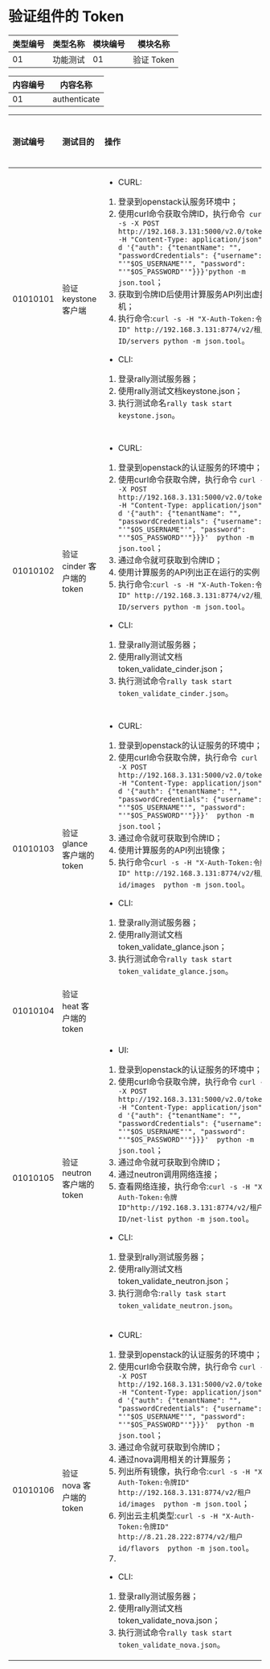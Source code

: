 # 验证组件的 Token

|类型编号|类型名称|模块编号|模块名称|
|--------|--------|--------|--------|
|01|功能测试|01|验证 Token|

|内容编号|内容名称|
|--------|--------|
|01|authenticate|


|测试编号|测试目的|操作|预期结果|实际结果|备注|Rally/Tempest/None|
|:--------|:--------|:----|:--------|:--------|:----|:------------------|
|01010101|验证 keystone 客户端|<ul><li>CURL:</li></ul><ol><li>登录到openstack认服务环境中；</li><li>使用curl命令获取令牌ID，执行命令``` curl -s -X POST http://192.168.3.131:5000/v2.0/tokens -H "Content-Type: application/json" -d '{"auth": {"tenantName": "", "passwordCredentials": {"username": "'"$OS_USERNAME"'", "password": "'"$OS_PASSWORD"'"}}}'python -m json.tool```；</li><li>获取到令牌ID后使用计算服务API列出虚拟机；</li><li>执行命令:```curl -s -H "X-Auth-Token:令牌ID" http://192.168.3.131:8774/v2/租户ID/servers python -m json.tool```。</li></ol><ul><li>CLI:</li></ul><ol><li>登录rally测试服务器；</li><li>使用rally测试文档keystone.json；</li><li>执行测试命名```rally task start keystone.json```。|</li><li>CURL:返回HTTP状态码，验证成功。</li><li>CLI:rally测试成功。|||Rally:</br>keystone.json|
|01010102|验证 cinder 客户端的 token|<ul><li>CURL:</li></ul><ol><li>登录到openstack的认证服务的环境中；</li><li>使用curl命令获取令牌，执行命令 ```curl -s -X POST http://192.168.3.131:5000/v2.0/tokens -H "Content-Type: application/json" -d '{"auth": {"tenantName": "", "passwordCredentials": {"username": "'"$OS_USERNAME"'", "password": "'"$OS_PASSWORD"'"}}}'  python -m json.tool```；</li><li>通过命令就可获取到令牌ID；</li><li>使用计算服务的API列出正在运行的实例；</li><li>执行命令:```curl -s -H "X-Auth-Token:令牌ID" http://192.168.3.131:8774/v2/租户ID/servers python -m json.tool```。</li></ol><ul><li>CLI:</li></ul><ol><li>登录rally测试服务器；</li><li>使用rally测试文档token_validate_cinder.json；</li><li>执行测试命令```rally task start token_validate_cinder.json```。|</li><li>CURL:返回HTTP状态码，验证成功</li><li>CLI:rally测试成功||在获取令牌的时候，不知道租户名或者ID的时候可以发送空出去(测试的时候发现令牌ID为乱码)|Rally:</br>token_validate_cinder.json|
|01010103|验证 glance 客户端的 token|<ul><li>CURL:</li></ul><ol><li>登录到openstack的认证服务的环境中；</li><li>使用curl命令获取令牌，执行命令``` curl -s -X POST http://192.168.3.131:5000/v2.0/tokens -H "Content-Type: application/json" -d '{"auth": {"tenantName": "", "passwordCredentials": {"username": "'"$OS_USERNAME"'", "password": "'"$OS_PASSWORD"'"}}}'  python -m json.tool```；</li><li>通过命令就可获取到令牌ID；</li><li>使用计算服务的API列出镜像；</li><li>执行命令```curl -s -H "X-Auth-Token:令牌ID" http://192.168.3.131:8774/v2/租户 id/images  python -m json.tool```。</li></ol><ul><li>CLI:</li></ul><ol><li>登录rally测试服务器；</li><li>使用rally测试文档token_validate_glance.json；</li><li>执行测试命令```rally task start token_validate_glance.json```。|</li><li>CURL:返回HTTP状态码，即验证成功。</li><li>CLI:rally测试成功。|||Rally:</br>token_validate_glance.json|
|01010104|验证 heat 客户端的 token|||||Rally:</br>token_validate_heat.json|
|01010105|验证 neutron 客户端的 token|<ul><li>UI:</li></ul><ol><li>登录到openstack的认证服务的环境中；</li><li>使用curl命令获取令牌，执行命令 ```curl -s -X POST http://192.168.3.131:5000/v2.0/tokens -H "Content-Type: application/json" -d '{"auth": {"tenantName": "", "passwordCredentials": {"username": "'"$OS_USERNAME"'", "password": "'"$OS_PASSWORD"'"}}}'  python -m json.tool```；</li><li>通过命令就可获取到令牌ID；</li><li>通过neutron调用网络连接；</li><li>查看网络连接，执行命令:```curl -s -H "X-Auth-Token:令牌ID"http://192.168.3.131:8774/v2/租户ID/net-list python -m json.tool```。</li></ol><ul><li>CLI:</li></ul><ol><li>登录到rally测试服务器；</li><li>使用rally测试文档token_validate_neutron.json；</li><li>执行测命令:```rally task start token_validate_neutron.json```。|</li><li>CURL:返回HTTP状态码，即验证成功。</li><li>CLI:rally测试成功。|||Rally:</br>token_validate_neutron.json|
|01010106|验证 nova 客户端的 token|<ul><li>CURL:</li></ul><ol><li>登录到openstack的认证服务的环境中；</li><li>使用curl命令获取令牌，执行命令 ```curl -s -X POST http://192.168.3.131:5000/v2.0/tokens -H "Content-Type: application/json" -d '{"auth": {"tenantName": "", "passwordCredentials": {"username": "'"$OS_USERNAME"'", "password": "'"$OS_PASSWORD"'"}}}'  python -m json.tool```；</li><li>通过命令就可获取到令牌ID；</li><li>通过nova调用相关的计算服务；</li><li>列出所有镜像，执行命令:```curl -s -H "X-Auth-Token:令牌ID" http://192.168.3.131:8774/v2/租户 id/images  python -m json.tool```；</li><li>列出云主机类型:```curl -s -H "X-Auth-Token:令牌ID" http://8.21.28.222:8774/v2/租户 id/flavors  python -m json.tool```。</li><li></li></ol><ul><li>CLI:</li></ul><ol><li>登录rally测试服务器；</li><li>使用rally测试文档token_validate_nova.json；</li><li>执行测试命令```rally task start token_validate_nova.json```。|</li><li>CURL:能够成功的启动实例，nova list和nova show都能够成功的查看到。</li><li>CLI:rally测试成功。|||Rally:</br>token_validate_nova.json|

